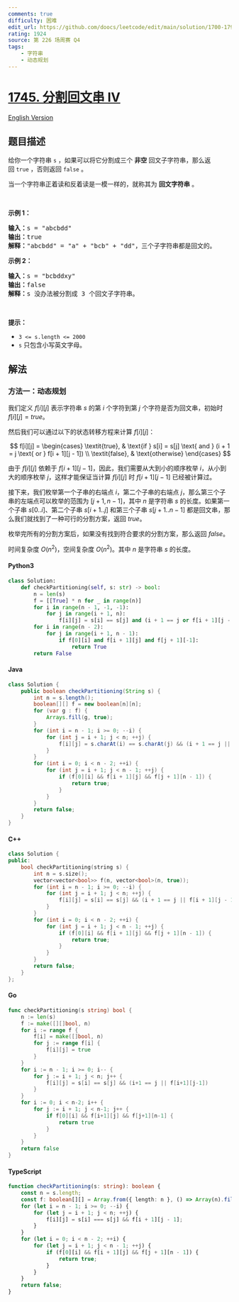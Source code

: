 ```yaml
---
comments: true
difficulty: 困难
edit_url: https://github.com/doocs/leetcode/edit/main/solution/1700-1799/1745.Palindrome%20Partitioning%20IV/README.md
rating: 1924
source: 第 226 场周赛 Q4
tags:
    - 字符串
    - 动态规划
---
```


<!-- problem:start -->

# [1745. 分割回文串 IV](https://leetcode.cn/problems/palindrome-partitioning-iv)

[English Version](/solution/1700-1799/1745.Palindrome%20Partitioning%20IV/README_EN.md)

## 题目描述

<!-- description:start -->

<p>给你一个字符串 <code>s</code> ，如果可以将它分割成三个 <strong>非空</strong> 回文子字符串，那么返回 <code>true</code> ，否则返回 <code>false</code> 。</p>

<p>当一个字符串正着读和反着读是一模一样的，就称其为 <strong>回文字符串</strong> 。</p>

<p> </p>

<p><strong>示例 1：</strong></p>

<pre>
<b>输入：</b>s = "abcbdd"
<b>输出：</b>true
<strong>解释：</strong>"abcbdd" = "a" + "bcb" + "dd"，三个子字符串都是回文的。
</pre>

<p><strong>示例 2：</strong></p>

<pre>
<b>输入：</b>s = "bcbddxy"
<b>输出：</b>false
<strong>解释：</strong>s 没办法被分割成 3 个回文子字符串。
</pre>

<p> </p>

<p><strong>提示：</strong></p>

<ul>
	<li><code>3 <= s.length <= 2000</code></li>
	<li><code>s</code>​​​​​​ 只包含小写英文字母。</li>
</ul>

<!-- description:end -->

## 解法

<!-- solution:start -->

### 方法一：动态规划

我们定义 $f[i][j]$ 表示字符串 $s$ 的第 $i$ 个字符到第 $j$ 个字符是否为回文串，初始时 $f[i][j] = \textit{true}$。

然后我们可以通过以下的状态转移方程来计算 $f[i][j]$：

$$
f[i][j] = \begin{cases}
\textit{true}, & \text{if } s[i] = s[j] \text{ and } (i + 1 = j \text{ or } f[i + 1][j - 1]) \\
\textit{false}, & \text{otherwise}
\end{cases}
$$

由于 $f[i][j]$ 依赖于 $f[i + 1][j - 1]$，因此，我们需要从大到小的顺序枚举 $i$，从小到大的顺序枚举 $j$，这样才能保证当计算 $f[i][j]$ 时 $f[i + 1][j - 1]$ 已经被计算过。

接下来，我们枚举第一个子串的右端点 $i$，第二个子串的右端点 $j$，那么第三个子串的左端点可以枚举的范围为 $[j + 1, n - 1]$，其中 $n$ 是字符串 $s$ 的长度。如果第一个子串 $s[0..i]$、第二个子串 $s[i+1..j]$ 和第三个子串 $s[j+1..n-1]$ 都是回文串，那么我们就找到了一种可行的分割方案，返回 $\textit{true}$。

枚举完所有的分割方案后，如果没有找到符合要求的分割方案，那么返回 $\textit{false}$。

时间复杂度 $O(n^2)$，空间复杂度 $O(n^2)$。其中 $n$ 是字符串 $s$ 的长度。

<!-- tabs:start -->

#### Python3

```python
class Solution:
    def checkPartitioning(self, s: str) -> bool:
        n = len(s)
        f = [[True] * n for _ in range(n)]
        for i in range(n - 1, -1, -1):
            for j in range(i + 1, n):
                f[i][j] = s[i] == s[j] and (i + 1 == j or f[i + 1][j - 1])
        for i in range(n - 2):
            for j in range(i + 1, n - 1):
                if f[0][i] and f[i + 1][j] and f[j + 1][-1]:
                    return True
        return False
```

#### Java

```java
class Solution {
    public boolean checkPartitioning(String s) {
        int n = s.length();
        boolean[][] f = new boolean[n][n];
        for (var g : f) {
            Arrays.fill(g, true);
        }
        for (int i = n - 1; i >= 0; --i) {
            for (int j = i + 1; j < n; ++j) {
                f[i][j] = s.charAt(i) == s.charAt(j) && (i + 1 == j || f[i + 1][j - 1]);
            }
        }
        for (int i = 0; i < n - 2; ++i) {
            for (int j = i + 1; j < n - 1; ++j) {
                if (f[0][i] && f[i + 1][j] && f[j + 1][n - 1]) {
                    return true;
                }
            }
        }
        return false;
    }
}
```

#### C++

```cpp
class Solution {
public:
    bool checkPartitioning(string s) {
        int n = s.size();
        vector<vector<bool>> f(n, vector<bool>(n, true));
        for (int i = n - 1; i >= 0; --i) {
            for (int j = i + 1; j < n; ++j) {
                f[i][j] = s[i] == s[j] && (i + 1 == j || f[i + 1][j - 1]);
            }
        }
        for (int i = 0; i < n - 2; ++i) {
            for (int j = i + 1; j < n - 1; ++j) {
                if (f[0][i] && f[i + 1][j] && f[j + 1][n - 1]) {
                    return true;
                }
            }
        }
        return false;
    }
};
```

#### Go

```go
func checkPartitioning(s string) bool {
	n := len(s)
	f := make([][]bool, n)
	for i := range f {
		f[i] = make([]bool, n)
		for j := range f[i] {
			f[i][j] = true
		}
	}
	for i := n - 1; i >= 0; i-- {
		for j := i + 1; j < n; j++ {
			f[i][j] = s[i] == s[j] && (i+1 == j || f[i+1][j-1])
		}
	}
	for i := 0; i < n-2; i++ {
		for j := i + 1; j < n-1; j++ {
			if f[0][i] && f[i+1][j] && f[j+1][n-1] {
				return true
			}
		}
	}
	return false
}
```

#### TypeScript

```ts
function checkPartitioning(s: string): boolean {
    const n = s.length;
    const f: boolean[][] = Array.from({ length: n }, () => Array(n).fill(true));
    for (let i = n - 1; i >= 0; --i) {
        for (let j = i + 1; j < n; ++j) {
            f[i][j] = s[i] === s[j] && f[i + 1][j - 1];
        }
    }
    for (let i = 0; i < n - 2; ++i) {
        for (let j = i + 1; j < n - 1; ++j) {
            if (f[0][i] && f[i + 1][j] && f[j + 1][n - 1]) {
                return true;
            }
        }
    }
    return false;
}
```

<!-- tabs:end -->

<!-- solution:end -->

<!-- problem:end -->
